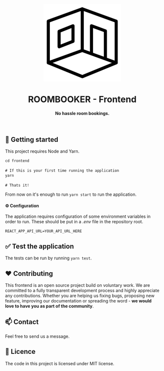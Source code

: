 <br/>
<p align="center">
    <a href="https://github.com/stianmogen/IDATT2105-Prosjekt" target="_blank">
        <img width="50%" src="../logo.png" alt="ROOMBOOKER Logo">
    </a>
</p>


<h1 align="center">ROOMBOOKER - Frontend</h1>

<h4 align="center">
    No hassle room bookings.
</h4>

<br/>


## 🚀 Getting started

This project requires Node and Yarn.
 

```
cd frontend

# If this is your first time running the application
yarn

# Thats it! 
```

From now on it's enough to run `yarn start` to run the application.


#### ⚙ Configuration
The application requires configuration of some environment variables in order to run. 
These should be put in a _.env_ file in the repository root.

```
REACT_APP_API_URL=YOUR_API_URL_HERE
```

## ✅ Test the application
The tests can be run by running `yarn test`.

## ❤ Contributing 
This frontend is an open source project build on voluntary work. 
We are committed to a fully transparent development process 
and highly appreciate any contributions. 
Whether you are helping us fixing bugs, proposing new feature, improving our documentation 
or spreading the word - **we would love to have you as part of the community**.

## 📫 Contact
Feel free to send us a message. 

## 📘 Licence 
The code in this project is licensed under MIT license.
